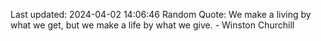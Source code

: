 Last updated: 2024-04-02 14:06:46
Random Quote: We make a living by what we get, but we make a life by what we give. - Winston Churchill